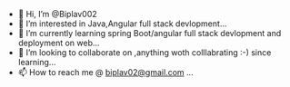 - 👋 Hi, I’m @Biplav002
- 👀 I’m interested in Java,Angular full stack devlopment...
- 🌱 I’m currently learning spring Boot/angular full stack devlopment and deployment on web...
- 💞️ I’m looking to collaborate on ,anything woth colllabrating :-) since learning...
- 📫 How to reach me @ biplav02@gmail.com ...

<!---
Biplav002/Biplav002 is a ✨ special ✨ repository because its `README.md` (this file) appears on your GitHub profile.
You can click the Preview link to take a look at your changes.
--->
